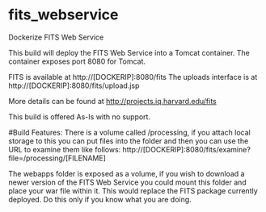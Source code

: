 # fits_webservice
Dockerize FITS Web Service

This build will deploy the FITS Web Service into a Tomcat container. The container exposes port 8080 for Tomcat.

FITS is available at http://[DOCKERIP]:8080/fits
The uploads interface is at http://[DOCKERIP]:8080/fits/upload.jsp

More details can be found at http://projects.iq.harvard.edu/fits

This build is offered As-Is with no support. 

#Build Features:
There is a volume called /processing, if you attach local storage to this you can put files into the folder and
then you can use the URL to examine them like follows: http://[DOCKERIP]:8080/fits/examine?file=/processing/[FILENAME]

The webapps folder is exposed as a volume, if you wish to download a newer version of the FITS Web Service you could mount
this folder and place your war file within it.  This would replace the FITS package currently deployed.  Do this only if you 
know what you are doing.  
